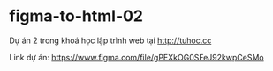 # figma-to-html-02
Dự án 2 trong khoá học lập trình web tại http://tuhoc.cc

Link dự án: https://www.figma.com/file/gPEXkOG0SFeJ92kwpCeSMo

